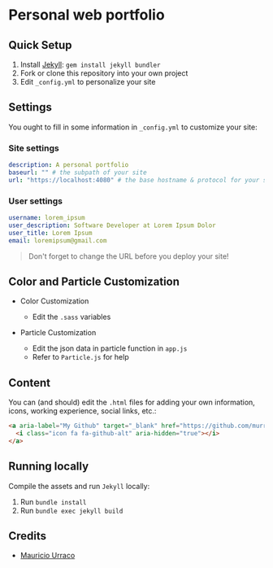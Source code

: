 # Personal web portfolio

## Quick Setup

1. Install [Jekyll](https://jekyllrb.com/): `gem install jekyll bundler`
2. Fork or clone this repository into your own project
3. Edit `_config.yml` to personalize your site

## Settings

You ought to fill in some information in `_config.yml` to customize your site:

### Site settings
```yml
description: A personal portfolio
baseurl: "" # the subpath of your site
url: "https://localhost:4080" # the base hostname & protocol for your site
```

### User settings
```yml
username: lorem_ipsum
user_description: Software Developer at Lorem Ipsum Dolor
user_title: Lorem Ipsum
email: loremipsum@gmail.com
```

> Don't forget to change the URL before you deploy your site!

## Color and Particle Customization

- Color Customization
  - Edit the `.sass` variables

- Particle Customization
  - Edit the json data in particle function in `app.js`
  - Refer to `Particle.js` for help

## Content

You can (and should) edit the `.html` files for adding your own information, icons, working experience, social links, etc.:

```html
<a aria-label="My Github" target="_blank" href="https://github.com/murraco">
  <i class="icon fa fa-github-alt" aria-hidden="true"></i>
</a>
```

## Running locally

Compile the assets and run `Jekyll` locally:

1. Run `bundle install`
2. Run `bundle exec jekyll build`

## Credits

- [Mauricio Urraco](https://github.com/murraco)
